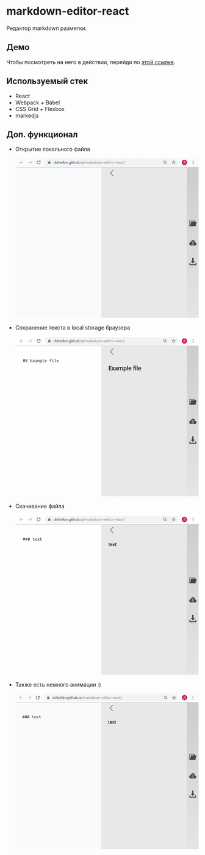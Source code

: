 # markdown-editor-react

Редактор markdown разметки.

## Демо

Чтобы посмотреть на него в действии, перейди по [этой ссылке](https://dshtefan.github.io/markdown-editor-react/).

## Используемый стек

- React
- Webpack + Babel
- CSS Grid + Flexbox
- markedjs

## Доп. функционал

- Открытие локального файла

  ![openfile](./docs/gifs/openfile.gif)
   
- Сохранение текста в local storage браузера

  ![savetoLS](./docs/gifs/savetoLS.gif)

- Скачивание файла

  ![download](./docs/gifs/download.gif)
  
- Также есть немного анимации :)

  ![opentab](./docs/gifs/opentab.gif)
